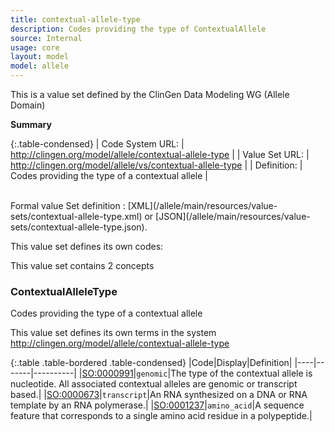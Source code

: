 ```yaml
---
title: contextual-allele-type
description: Codes providing the type of ContextualAllele
source: Internal
usage: core
layout: model
model: allele
---
```


This is a value set defined by the ClinGen Data Modeling WG (Allele Domain)

__Summary__

{:.table-condensed}
| Code System URL:  | http://clingen.org/model/allele/contextual-allele-type |
| Value Set URL:  | http://clingen.org/model/allele/vs/contextual-allele-type |
| Definition: | Codes providing the type of a contextual allele |

<br/>
Formal value Set definition : [XML](/allele/main/resources/value-sets/contextual-allele-type.xml) or [JSON](/allele/main/resources/value-sets/contextual-allele-type.json).

This value set defines its own codes:

This value set contains 2 concepts

### ContextualAlleleType
Codes providing the type of a contextual allele 

This value set defines its own terms in the system http://clingen.org/model/allele/contextual-allele-type

{:.table .table-bordered .table-condensed}
|Code|Display|Definition|
|----|-------|----------|
|[SO:0000991](http://www.sequenceontology.org/browser/current_svn/term/SO:0000991)|`genomic`|The type of the contextual allele is nucleotide. All associated contextual alleles are genomic or transcript based.|
|[SO:0000673](http://www.sequenceontology.org/browser/current_svn/term/SO:0000673)|`transcript`|An RNA synthesized on a DNA or RNA template by an RNA polymerase.|
|[SO:0001237](http://www.sequenceontology.org/browser/current_svn/term/SO:0001237)|`amino_acid`|A sequence feature that corresponds to a single amino acid residue in a polypeptide.|

<br/>
